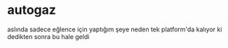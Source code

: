 # autogaz
 aslında sadece eğlence için yaptığım şeye neden tek platform'da kalıyor ki dedikten sonra bu hale geldi
